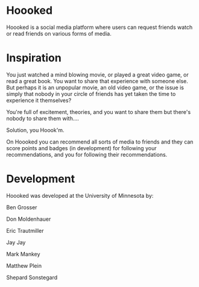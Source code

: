 # Hoooked

Hoooked is a social media platform where users can request friends watch or read friends on various forms of media.   

# Inspiration

You just watched a mind blowing movie, or played a great video game, or read a great book.   You want to share that experience with someone else.   But perhaps it is an unpopular movie, an old video game, or the issue is simply that nobody in your circle of friends has yet taken the time to experience it themselves?

You're full of excitement, theories, and you want to share them but there's nobody to share them with....

Solution, you Hoook'm.   

On Hoooked you can recommend all sorts of media to friends and they can score points and badges (in development) for following your recommendations, and you for following their recommendations.



# Development

Hoooked was developed at the University of Minnesota by:

Ben Grosser

Don Moldenhauer

Eric Trautmiller

Jay Jay

Mark Mankey

Matthew Plein

Shepard Sonstegard

